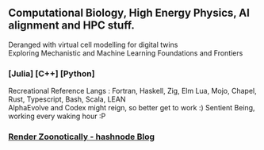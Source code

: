 ## Computational Biology, High Energy Physics, AI alignment and HPC stuff.
Deranged with virtual cell modelling for digital twins  
Exploring Mechanistic and Machine Learning Foundations and Frontiers 

### [Julia] [C++] [Python]
Recreational Reference Langs : Fortran, Haskell, Zig, Elm Lua, Mojo, Chapel, Rust, Typescript, Bash, Scala, LEAN  
AlphaEvolve and Codex might reign, so better get to work :)
Sentient Being, working every waking hour :P 
### [Render Zoonotically - hashnode Blog](https://hurtbadly.hashnode.dev/)

